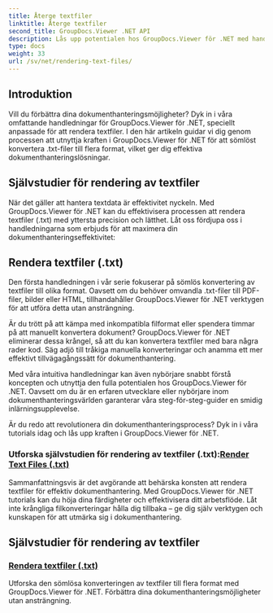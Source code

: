 ```yaml
---
title: Återge textfiler
linktitle: Återge textfiler
second_title: GroupDocs.Viewer .NET API
description: Lås upp potentialen hos GroupDocs.Viewer för .NET med handledning om hur du renderar textfiler. Konvertera .txt-filer till olika format för förbättrad dokumenthantering.
type: docs
weight: 33
url: /sv/net/rendering-text-files/
---
```

## Introduktion

Vill du förbättra dina dokumenthanteringsmöjligheter? Dyk in i våra omfattande handledningar för GroupDocs.Viewer för .NET, speciellt anpassade för att rendera textfiler. I den här artikeln guidar vi dig genom processen att utnyttja kraften i GroupDocs.Viewer för .NET för att sömlöst konvertera .txt-filer till flera format, vilket ger dig effektiva dokumenthanteringslösningar.

## Självstudier för rendering av textfiler

När det gäller att hantera textdata är effektivitet nyckeln. Med GroupDocs.Viewer för .NET kan du effektivisera processen att rendera textfiler (.txt) med yttersta precision och lätthet. Låt oss fördjupa oss i handledningarna som erbjuds för att maximera din dokumenthanteringseffektivitet:

## Rendera textfiler (.txt)

Den första handledningen i vår serie fokuserar på sömlös konvertering av textfiler till olika format. Oavsett om du behöver omvandla .txt-filer till PDF-filer, bilder eller HTML, tillhandahåller GroupDocs.Viewer för .NET verktygen för att utföra detta utan ansträngning. 

Är du trött på att kämpa med inkompatibla filformat eller spendera timmar på att manuellt konvertera dokument? GroupDocs.Viewer för .NET eliminerar dessa krångel, så att du kan konvertera textfiler med bara några rader kod. Säg adjö till tråkiga manuella konverteringar och anamma ett mer effektivt tillvägagångssätt för dokumenthantering.

Med våra intuitiva handledningar kan även nybörjare snabbt förstå koncepten och utnyttja den fulla potentialen hos GroupDocs.Viewer för .NET. Oavsett om du är en erfaren utvecklare eller nybörjare inom dokumenthanteringsvärlden garanterar våra steg-för-steg-guider en smidig inlärningsupplevelse.

Är du redo att revolutionera din dokumenthanteringsprocess? Dyk in i våra tutorials idag och lås upp kraften i GroupDocs.Viewer för .NET.

###  Utforska självstudien för rendering av textfiler (.txt):[Render Text Files (.txt)](./render-txt/)

Sammanfattningsvis är det avgörande att behärska konsten att rendera textfiler för effektiv dokumenthantering. Med GroupDocs.Viewer för .NET tutorials kan du höja dina färdigheter och effektivisera ditt arbetsflöde. Låt inte krångliga filkonverteringar hålla dig tillbaka – ge dig själv verktygen och kunskapen för att utmärka sig i dokumenthantering.
## Självstudier för rendering av textfiler
### [Rendera textfiler (.txt)](./render-txt/)
Utforska den sömlösa konverteringen av textfiler till flera format med GroupDocs.Viewer för .NET. Förbättra dina dokumenthanteringsmöjligheter utan ansträngning.